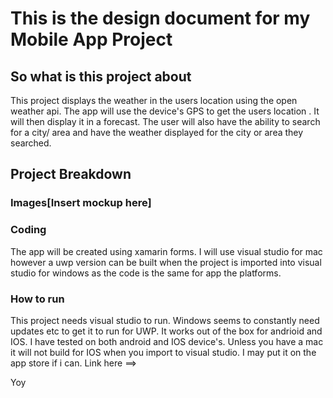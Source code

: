 # This is the design document for my Mobile App Project

## So what is this project about

This project displays the weather in the users location using the open weather api. The app will use the device's GPS to get the users location . It will then display it in a forecast. The user will also have the ability to search for a city/ area and have the weather displayed for the city or area they searched.

## Project Breakdown

### Images[Insert mockup here]

### Coding

The app will be created using xamarin forms. I will use visual studio for mac however a uwp version can be built when the project is imported into visual studio for windows as the code is the same for app the platforms.

### How to run

This project needs visual studio to run. Windows seems to constantly need updates etc to get it to run for UWP. It works out of the box for andrioid and IOS. I have tested on both android and IOS device's. Unless you have a mac it will not build for IOS when you import to visual studio. I may put it on the app store if i can. Link here ==> 

Yoy


